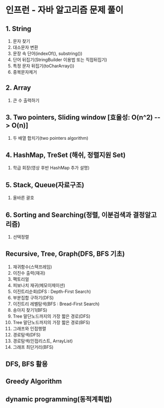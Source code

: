 # 인프런 - 자바 알고리즘 문제 풀이

## 1. String
1. 문자 찾기
2. 대소문자 변환
3. 문장 속 단어(indexOf(), substring())
4. 단어 뒤집기(StringBuilder 이용법 또는 직접뒤집기)
5. 특정 문자 뒤집기(toCharArray())
6. 중복문자제거

## 2. Array
1. 큰 수 출력하기

## 3. Two pointers, Sliding window [효율성: O(n^2) --> O(n)]
1. 두 배열 합치기(two pointers algorithm)

## 4. HashMap, TreSet (해쉬, 정렬지원 Set)
1. 학급 회장(영상 후반 HashMap 추가 설명)

## 5. Stack, Queue(자료구조)
1. 올바른 괄호

## 6. Sorting and Searching(정렬, 이분검색과 결정알고리즘)
1. 선택정렬

## Recursive, Tree, Graph(DFS, BFS 기초)
1. 재귀함수(스택프레임)
2. 이진수 출력(재귀)
3. 팩토리얼
4. 피보나치 재귀(메모이제이션)
5. 이진트리순회(DFS : Depth-First Search)
6. 부분집합 구하기(DFS)
7. 이진트리 레벨탐색(BFS : Bread-First Search)
8. 송아지 찾기1(BFS)
9. Tree 말단노드까지의 가장 짧은 경로(DFS)
10. Tree 말단노드까지의 가장 짧은 경로(BFS)
11. 그래프와 인접행렬
12. 경로탐색(DFS)
13. 경로탐색(인접리스트, ArrayList)
14. 그래프 최단거리(BFS)

## DFS, BFS 활용

## Greedy Algorithm

## dynamic programming(동적계획법)
